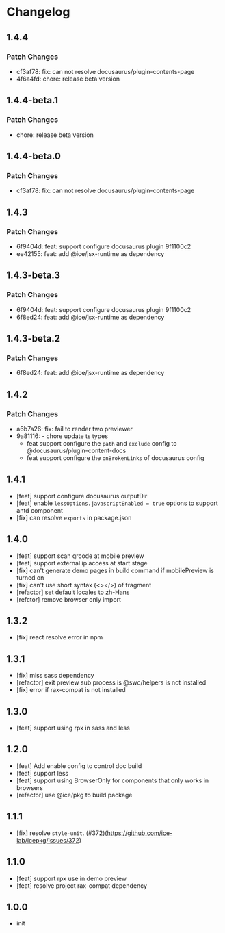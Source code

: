# Changelog

## 1.4.4

### Patch Changes

- cf3af78: fix: can not resolve docusaurus/plugin-contents-page
- 4f6a4fd: chore: release beta version

## 1.4.4-beta.1

### Patch Changes

- chore: release beta version

## 1.4.4-beta.0

### Patch Changes

- cf3af78: fix: can not resolve docusaurus/plugin-contents-page

## 1.4.3

### Patch Changes

- 6f9404d: feat: support configure docusaurus plugin 9f1100c2
- ee42155: feat: add @ice/jsx-runtime as dependency

## 1.4.3-beta.3

### Patch Changes

- 6f9404d: feat: support configure docusaurus plugin 9f1100c2
- 6f8ed24: feat: add @ice/jsx-runtime as dependency

## 1.4.3-beta.2

### Patch Changes

- 6f8ed24: feat: add @ice/jsx-runtime as dependency

## 1.4.2

### Patch Changes

- a6b7a26: fix: fail to render two previewer
- 9a81116: - chore update ts types
  - feat support configure the `path` and `exclude` config to @docusaurus/plugin-content-docs
  - feat support configure the `onBrokenLinks` of docusaurus config

## 1.4.1

- [feat] support configure docusaurus outputDir
- [feat] enable `lessOptions.javascriptEnabled = true` options to support antd component
- [fix] can resolve `exports` in package.json

## 1.4.0

- [feat] support scan qrcode at mobile preview
- [feat] support external ip access at start stage
- [fix] can't generate demo pages in build command if mobilePreview is turned on
- [fix] can't use short syntax (<></>) of fragment
- [refactor] set default locales to zh-Hans
- [refctor] remove browser only import

## 1.3.2

- [fix] react resolve error in npm

## 1.3.1

- [fix] miss sass dependency
- [refactor] exit preview sub process is @swc/helpers is not installed
- [fix] error if rax-compat is not installed

## 1.3.0

- [feat] support using rpx in sass and less

## 1.2.0

- [feat] Add enable config to control doc build
- [feat] support less
- [feat] support using BrowserOnly for components that only works in browsers
- [refactor] use @ice/pkg to build package

## 1.1.1

- [fix] resolve `style-unit`. (#372)(https://github.com/ice-lab/icepkg/issues/372)

## 1.1.0

- [feat] support rpx use in demo preview
- [feat] resolve project rax-compat dependency

## 1.0.0

- init
